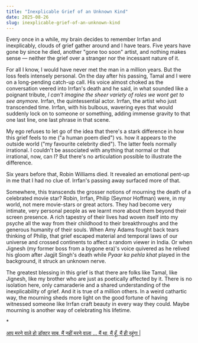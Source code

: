 ```yaml
---
title: "Inexplicable Grief of an Unknown Kind"
date: 2025-08-26
slug: inexplicable-grief-of-an-unknown-kind
---
```


Every once in a while, my brain decides to remember Irrfan and inexplicably, clouds of grief gather around and I have tears. Five years have gone by since he died, another "gone too soon" artist, and nothing makes sense — neither the grief over a stranger nor the incessant nature of it.

For all I know, I would have never met the man in a million years. But the loss feels intensely personal. On the day after his passing, Tamal and I were on a long-pending catch-up call. His voice almost choked as the conversation veered into Irrfan's death and he said, in what sounded like a poignant tribute, _I can't imagine the sheer variety of roles we wont get to see anymore._ Irrfan, the quintessential actor. Irrfan, the artist who just transcended time. Irrfan, with his bulbous, wavering eyes that would suddenly lock on to someone or something, adding immense gravity to that one last line, one last phrase in that scene.

My ego refuses to let go of the idea that there's a stark difference in how this grief feels to me ("a human poem died") vs. how it appears to the outside world ("my favourite celebrity died"). The latter feels normally irrational. I couldn't be associated with anything that normal or that irrational, now, can I? But there's no articulation possible to illustrate the difference.

Six years before that, Robin Williams died. It revealed an emotional pent-up in me that I had no clue of. Irrfan's passing away surfaced more of that.

Somewhere, this transcends the grosser notions of mourning the death of a celebrated movie star? Robin, Irrfan, Philip (Seymor Hoffman) were, in my world, not mere movie-stars or great actors. They had become very intimate, very personal people as we learnt more about them beyond their screen presence. A rich tapestry of their lives had woven itself into my psyche all the way from their childhood to their breakthroughs and the generous humanity of their souls. When Amy Adams fought back tears thinking of Philip, that grief escaped material and temporal laws of our universe and crossed continents to affect a random viewer in India. Or when Jignesh (my former boss from a bygone era)'s voice quivered as he relived his gloom after Jagjit Singh's death while _Pyaar ka pehla khat_ played in the background, it struck an unknown nerve.

The greatest blessing in this grief is that there are folks like Tamal, like Jignesh, like my brother who are just as poetically affected by it. There is no isolation here, only camaraderie and a shared understanding of the inexplicability of grief. And it is true of a million others. In a weird cathartic way, the mourning sheds more light on the good fortune of having witnessed someone like Irrfan craft beauty in every way they could. Maybe mourning is another way of celebrating his lifetime.

\*

[आप मरने वाले हो डॉक्टर साब, मैं नहीं मरने वाला ... मैं था, मैं हूँ, मैं ही रहूंगा |](https://www.youtube.com/watch?v=5QSZhddiHZc&ab_channel=RR)
